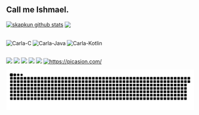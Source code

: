 ## Call me Ishmael.

 

 <div>
 
 
 <a href="https://github.com/skapkun/github-readme-stats"><img align="center" src="https://github-readme-stats.vercel.app/api?username=skapkun&show_icons=true&include_all_commits=true&theme=dracula&hide_border=true" alt="skapkun github stats" /></a>  <a href="https://github.com/skapkun/github-readme-stats"><img align="center" src="https://github-readme-stats.vercel.app/api/top-langs/?username=skapkun&layout=compact&theme=dracula&hide_border=true" /></a> 
 


 
</div>
 <div style="display: inline_block"><br>
    <img align="center" alt="Carla-C" height="30" width="40" src="https://cdn.jsdelivr.net/gh/devicons/devicon/icons/c/c-original.svg">
    <img align="center" alt="Carla-Java" height="30" width="40" src="https://cdn.jsdelivr.net/gh/devicons/devicon/icons/java/java-original.svg">
    <img align="center" alt="Carla-Kotlin" height="30" width="40" src="https://cdn.jsdelivr.net/gh/devicons/devicon/icons/kotlin/kotlin-original.svg">
 
</div>
 
  ##
  
  
 <div> 
  <a href="https://www.youtube.com/channel/UC5hzvcSPpQX9RkigdVCECGA" target="_blank"><img src="https://img.shields.io/badge/YouTube-FF0000?style=for-the-badge&logo=youtube&logoColor=white" target="_blank"></a>
  <a href="https://instagram.com/skapkun/" target="_blank"><img src="https://img.shields.io/badge/-Instagram-%23E4405F?style=for-the-badge&logo=instagram&logoColor=white" target="_blank"></a>
  <a href="https://twitter.com/nyanrumie" target="_blank"><img src="https://img.shields.io/badge/Twitter-1DA1F2?style=for-the-badge&logo=twitter&logoColor=white"></a>
  <a href = "mailto:skapkun@gmail.com"><img src="https://img.shields.io/badge/-Gmail-%23333?style=for-the-badge&logo=gmail&logoColor=white" target="_blank"></a>
  <a href="https://www.linkedin.com/in/carla-cavalcante-4aaa561a2" target="_blank"><img src="https://img.shields.io/badge/-LinkedIn-%230077B5?style=for-the-badge&logo=linkedin&logoColor=white" target="_blank"></a> 
  <a href="https://picasion.com/"><img src="https://i.picasion.com/pic91/9e4a2f12be6c0fd345f9c4f7c19bccdd.gif" width="125" height="125" border="0" alt="https://picasion.com/" /></a><br /><a href="https://picasion.com/"> 
  
   ![Snake animation](https://github.com/skapkun/skapkun/blob/output/github-contribution-grid-snake.svg)
 
</div>
